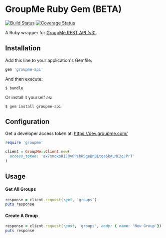 # GroupMe Ruby Gem (BETA)
[![Build Status](https://travis-ci.org/kinnell/groupme-ruby-gem.svg?branch=master)](https://travis-ci.org/kinnell/groupme-ruby-gem)
[![Coverage Status](https://coveralls.io/repos/github/kinnell/groupme-ruby-gem/badge.svg?branch=master)](https://coveralls.io/github/kinnell/groupme-ruby-gem?branch=master)

A Ruby wrapper for [GroupMe REST API (v3)](https://dev.groupme.com/docs/v3).

## Installation

Add this line to your application's Gemfile:

```ruby
gem 'groupme-api'
```

And then execute:

    $ bundle

Or install it yourself as:

    $ gem install groupme-api

## Configuration

Get a developer access token at: https://dev.groupme.com/

```ruby
require 'groupme'

client = GroupMe::Client.new(
  access_token: 'ax7snqkoRiJ0yGPsbKSgeBnBEtqeSkALMC2qJPrT'
)
```

## Usage

#### Get All Groups

```ruby
response = client.request(:get, 'groups')
puts response
```


#### Create A Group

```ruby
response = client.request(:post, 'groups', body: { name: 'New Group'})
puts response
```
